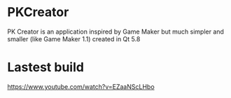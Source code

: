# PKCreator		
PK Creator is an application inspired by Game Maker but much simpler and smaller (like Game Maker 1.1) created in Qt 5.8

# Lastest build
https://www.youtube.com/watch?v=EZaaNScLHbo
